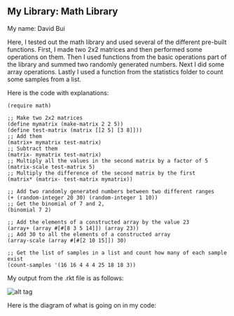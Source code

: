 
## My Library: Math Library
My name: David Bui

Here, I tested out the math library and used several of the different pre-built functions. First, I made two 2x2 matrices and then performed some operations on them. Then I used functions from the basic operations part of the library and summed two randomly generated numbers. Next I did some array operations. Lastly I used a function from the statistics folder to count some samples from a list.

Here is the code with explanations:

```
(require math)

;; Make two 2x2 matrices
(define mymatrix (make-matrix 2 2 5))
(define test-matrix (matrix [[2 5] [3 8]]))
;; Add them
(matrix+ mymatrix test-matrix)
;; Subtract them
(matrix- mymatrix test-matrix)
;; Multiply all the values in the second matrix by a factor of 5
(matrix-scale test-matrix 5)
;; Multiply the difference of the second matrix by the first
(matrix* (matrix- test-matrix mymatrix))

;; Add two randomly generated numbers between two different ranges
(+ (random-integer 20 30) (random-integer 1 10))
;; Get the binomial of 7 and 2, 
(binomial 7 2)

;; Add the elements of a constructed array by the value 23
(array+ (array #[#[8 3 5 14]]) (array 23))
;; Add 30 to all the elements of a constructed array
(array-scale (array #[#[2 10 15]]) 30)

;; Get the list of samples in a list and count how many of each sample exist
(count-samples '(16 16 4 4 4 25 18 18 3))
```

My output from the .rkt file is as follows:

![alt tag](https://github.com/buidavid16/FP1/blob/master/img/math_functions_output.png|alt=octocat])

Here is the diagram of what is going on in my code:

